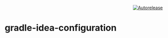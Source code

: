 <p align="right">
<a href="https://autorelease.general.dmz.palantir.tech/palantir/gradle-idea-configuration"><img src="https://img.shields.io/badge/Perform%20an-Autorelease-success.svg" alt="Autorelease"></a>
</p>

# gradle-idea-configuration